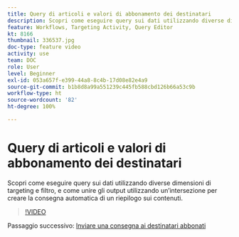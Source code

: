 ```yaml
---
title: Query di articoli e valori di abbonamento dei destinatari
description: Scopri come eseguire query sui dati utilizzando diverse dimensioni di targeting e filtro, e come unire gli output utilizzando un’intersezione per creare la consegna automatica di un riepilogo sui contenuti.
feature: Workflows, Targeting Activity, Query Editor
kt: 8166
thumbnail: 336537.jpg
doc-type: feature video
activity: use
team: DOC
role: User
level: Beginner
exl-id: 053a657f-e399-44a8-8c4b-17d08e82e4a9
source-git-commit: b1b8d8a99a551239c445fb588cbd126b66a53c9b
workflow-type: ht
source-wordcount: '82'
ht-degree: 100%

---
```


# Query di articoli e valori di abbonamento dei destinatari

Scopri come eseguire query sui dati utilizzando diverse dimensioni di targeting e filtro, e come unire gli output utilizzando un’intersezione per creare la consegna automatica di un riepilogo sui contenuti.

>[!VIDEO](https://video.tv.adobe.com/v/336537?quality=12&learn=on)

Passaggio successivo: [Inviare una consegna ai destinatari abbonati](/help/tutorial-use-soap-apis/send-delivery-to-subscribed-recipients.md)
